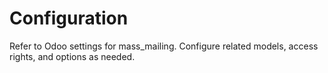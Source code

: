 # Configuration

Refer to Odoo settings for mass_mailing. Configure related models, access rights, and options as needed.
